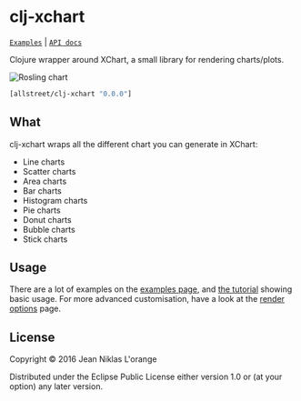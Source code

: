 # clj-xchart

[`Examples`](https://hypirion.github.io/clj-xchart/examples) | [`API docs`](https://hypirion.github.io/clj-xchart/api/0.2.0/en/)

Clojure wrapper around XChart, a small library for rendering charts/plots.

![Rosling chart](rosling.png)

```clj
[allstreet/clj-xchart "0.0.0"]
```

## What

clj-xchart wraps all the different chart you can generate in XChart:

* Line charts
* Scatter charts
* Area charts
* Bar charts
* Histogram charts
* Pie charts
* Donut charts
* Bubble charts
* Stick charts

## Usage

There are a lot of examples on the [examples page](https://github.com/allstreet/clj-xchart/blob/stable/docs/advanced-examples.md), and [the tutorial](https://github.com/allstreet/clj-xchart/blob/stable/docs/tutorial.md) showing basic usage. For more advanced customisation, have a look at the
[render options](https://github.com/allstreet/clj-xchart/blob/stable/docs/render-options.md) page.

## License

Copyright © 2016 Jean Niklas L'orange

Distributed under the Eclipse Public License either version 1.0 or (at
your option) any later version.
